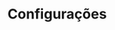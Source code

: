 ---
layout: Full
view: Settings

title: Configurações
description: Você pode configurar suas preferências para usar o Vue A11y.
note: 'OBS: Usamos localStorage para armazenar suas preferências.'

language:
  title: Idioma de exibição

theme:
  title: Tema de cores
  items:
    - label: Claro
      value: light

    - label: Escuro
      value: dark

    - label: Config. Sistema
      value: system

    - label: Sépia
      value: sepia

reading:
  title: Fonte de leitura
  items:
    - label: Sans Serif (DM Sans)
      value: set-sans-serif

    - label: Serif
      value: set-serif

    - label: Monospace
      value: set-monospace
  
    - label: Open dyslexic
      value: set-open-dyslexic

vision:
  title: Visão
  items:
    - label: Aumentar o contraste da cor
      value: set-color-constrast

motion: 
  title: Movimento
  items:
    - label: Reduzir movimento
      value: set-reduce-motion

---